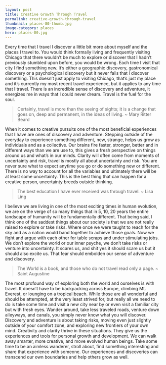 ```yaml
---
layout: post
title: Creative Growth Through Travel
permalink: creative-growth-through-travel
thumbnail: places-80-thumb.jpg
image-category: places
hero: places-80.jpg
---
```




Every time that I travel I discover a little bit more about myself and the places I travel to. You would think formally living and frequently visiting Chicago that there wouldn’t be much to explore or discover that I hadn’t previously stumbled upon before, you would be wrong. Each time I visit that city I find something new. It’s either a geographic discovery, gastronomical discovery or a psychological discovery but it never fails that I discover something. This doesn’t just apply to visiting Chicago, that’s just my place and it’s currently my most recent travel experience, but it applies to any time that I travel. There is an incredible sense of discovery and adventure, it energizes me in ways that I could never dream. Travel is the fuel for the soul.

> Certainly, travel is more than the seeing of sights; it is a change that goes on, deep and permanent, in the ideas of living.
> ~ Mary Ritter Beard

When it comes to creative pursuits one of the most beneficial experiences that I have are ones of discovery and adventure. Stepping outside of the everyday to experience something different, new, strange, helps us grow as individuals and as a collective. Our brains fire faster, stronger, better and in different ways than we are use to, this gives a fresh perspective on things around us and what’s in our minds. Clarity will often come from moments of uncertainty and risk, travel is mostly all about uncertainty and risk. You are never sure what to expect anytime you go or do something new or different. There is no way to account for all the variables and ultimately there will be at least some uncertainty. This is the best thing that can happen for a creative person, uncertainty breeds outside thinking.

> The best education I have ever received was through travel.
> ~ Lisa Ling

I believe we are living in one of the most exciting times in human evolution, we are on the verge of so many things that in 5, 10, 20 years the entire landscape of humanity will be fundamentally different. That being said, I think one of the saddest things about our society is that we are not really raised to explore or take risks. Where once we were taught to reach for the sky and as a nation would band together to achieve those goals. Now we fight and argue with each other for table scraps and under stimulating jobs. We don’t explore the world or our inner psyche, we don’t take risks or venture into uncertainty. It scares us, and shit yes it should scare us but it should also excite us. That fear should embolden our sense of adventure and discovery.

> The World is a book, and those who do not travel read only a page.
> ~ Saint Augustine

The most profound way of exploring both the world and ourselves is with travel. It doesn’t have to be backpacking across Europe, climbing Mt. Everest, or lounging on a tropical beach. While those are all wonderful and should be attempted, at the very least strived for, but really all we need to do is take some time and visit a new city near by or even visit a familiar city but with fresh eyes. Wander around, take less traveled roads, venture down alleyways, and canals, you simply never know what you will discover. Discovery and adventure is about taking risks, moving even just slightly outside of your comfort zone, and exploring new frontiers of your own mind. Creativity and clarity thrive in these situations. They give us the experiences and tools for personal growth and development. We can walk away smarter, more creative, and move evolved human beings. Take some time to be an aimless wanderer, stroll about, find something interesting and share that experience with someone. Our experiences and discoveries can transcend our own boundaries and help others grow as well.  
